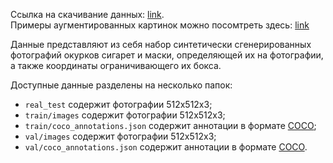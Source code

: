 Ссылка на скачивание данных: [link](https://www.immersivelimit.com/datasets/cigarette-butts).  
Примеры аугментированных картинок можно посомтреть здесь: [link](https://drive.google.com/drive/folders/1hbZxNCGzTPYahAgtyTziYfetvul5P6nl?usp=sharing)

Данные представляют из себя набор синтетически сгенерированных фотографий окурков сигарет и маски, определяющей их на фотографии, а также координаты ограничивающего их бокса.

Доступные данные разделены на несколько папок:  
- `real_test` содержит фотографии 512x512x3;  
- `train/images` содержит фотографии 512x512x3;  
- `train/coco_annotations.json` содержит аннотации в формате [COCO](http://cocodataset.org/#format-data);  
- `val/images` содержит фотографии 512x512x3;  
- `val/coco_annotations.json` содержит аннотации в формате [COCO](http://cocodataset.org/#format-data).
